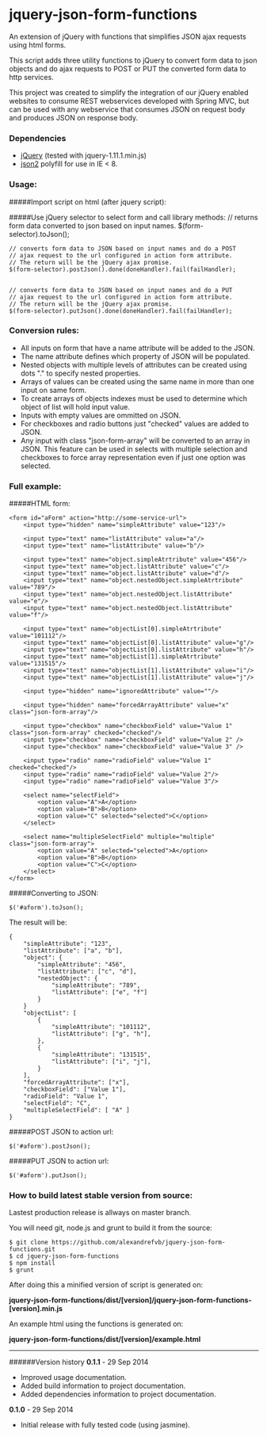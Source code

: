 jquery-json-form-functions
==========================

An extension of jQuery with functions that simplifies JSON ajax requests using html forms.

This script adds three utility functions to jQuery to convert form data to json objects and do ajax requests to POST or PUT the converted form data to http services.

This project was created to simplify the integration of our jQuery enabled websites to consume REST webservices developed with Spring MVC, but can be used with any webservice that consumes JSON on request body and produces JSON on response body.  

### Dependencies

- [jQuery](http://jquery.com/) (tested with jquery-1.11.1.min.js)
- [json2](https://github.com/douglascrockford/JSON-js) polyfill for use in IE < 8.
  
### Usage:

#####Import script on html (after jquery script):
	<script src="https://code.jquery.com/jquery-1.11.1.min.js"></script>
	<script src="jquery-json-form-functions-0.1.1.min.js"></script>

#####Use jQuery selector to select form and call library methods:
  	// returns form data converted to json based on input names.
	$(form-selector).toJson(); 

	// converts form data to JSON based on input names and do a POST  
	// ajax request to the url configured in action form attribute. 
	// The return will be the jQuery ajax promise.
	$(form-selector).postJson().done(doneHandler).fail(failHandler);
 

	// converts form data to JSON based on input names and do a PUT  
	// ajax request to the url configured in action form attribute. 
	// The return will be the jQuery ajax promise.
	$(form-selector).putJson().done(doneHandler).fail(failHandler);
  
### Conversion rules:

  - All inputs on form that have a name attribute will be added to the JSON.
  - The name attribute defines which property of JSON will be populated.
  - Nested objects with multiple levels of attributes can be created using dots "." to specify nested properties.
  - Arrays of values can be created using the same name in more than one input on same form.
  - To create arrays of objects indexes must be used to determine which object of list will hold input value.
  - Inputs with empty values are ommitted on JSON.
  - For checkboxes and radio buttons just "checked" values are added to JSON.
  - Any input with class "json-form-array" will be converted to an array in JSON. This feature can be used in selects with multiple selection and checkboxes to force array representation even if just one option was selected.
    

### Full example:

#####HTML form:

	<form id="aForm" action="http://some-service-url">   
    	<input type="hidden" name="simpleAttribute" value="123"/>

    	<input type="text" name="listAttribute" value="a"/>
    	<input type="text" name="listAttribute" value="b"/>
      
    	<input type="text" name="object.simpleAtrtribute" value="456"/>
    	<input type="text" name="object.listAttribute" value="c"/>
    	<input type="text" name="object.listAttribute" value="d"/>
    	<input type="text" name="object.nestedObject.simpleAtrtribute" value="789"/>  
    	<input type="text" name="object.nestedObject.listAttribute" value="e"/>
    	<input type="text" name="object.nestedObject.listAttribute" value="f"/>
	      
    	<input type="text" name="objectList[0].simpleAtrtribute" value="101112"/>
	    <input type="text" name="objectList[0].listAttribute" value="g"/>
	    <input type="text" name="objectList[0].listAttribute" value="h"/>
    	<input type="text" name="objectList[1].simpleAtrtribute" value="131515"/>
	    <input type="text" name="objectList[1].listAttribute" value="i"/>
    	<input type="text" name="objectList[1].listAttribute" value="j"/>

        <input type="hidden" name="ignoredAttribute" value=""/>

        <input type="hidden" name="forcedArrayAttribute" value="x" class="json-form-array"/>

        <input type="checkbox" name="checkboxField" value="Value 1" class="json-form-array" checked="checked"/> 
        <input type="checkbox" name="checkboxField" value="Value 2" /> 
        <input type="checkbox" name="checkboxField" value="Value 3" />
        
        <input type="radio" name="radioField" value="Value 1" checked="checked"/>
        <input type="radio" name="radioField" value="Value 2"/>
        <input type="radio" name="radioField" value="Value 3"/> 
        
        <select name="selectField">
            <option value="A">A</option>
            <option value="B">B</option>
            <option value="C" selected="selected">C</option>
        </select>
        
        <select name="multipleSelectField" multiple="multiple" class="json-form-array">
            <option value="A" selected="selected">A</option>
            <option value="B">B</option>
            <option value="C">C</option>
        </select>        
    </form>

#####Converting to JSON:
    
  	$('#aform').toJson(); 
  
The result will be:

  	{ 
  		"simpleAttribute": "123",
  		"listAttribute": ["a", "b"],
  		"object": {
  			"simpleAttribute": "456",
  			"listAttribute": ["c", "d"],
 			"nestedObject": {
  				"simpleAttribute": "789",
  				"listAttribute": ["e", "f"]
  			} 
  		}
  		"objectList": [
  			{
  				"simpleAttribute": "101112",
  				"listAttribute": ["g", "h"],
  			},  
  			{
  				"simpleAttribute": "131515",
  				"listAttribute": ["i", "j"],
  			}  
  		],
  		"forcedArrayAttribute": ["x"],
  		"checkboxField": ["Value 1"],
  		"radioField": "Value 1",
        "selectField": "C",
        "multipleSelectField": [ "A" ]   		
  	}
  
#####POST JSON to action url:
   
   	$('#aform').postJson();
   
#####PUT JSON to action url:
    
   	$('#aform').putJson();

### How to build latest stable version from source:

Lastest production release is allways on master branch.

You will need git, node.js and grunt to build it from the source:

	$ git clone https://github.com/alexandrefvb/jquery-json-form-functions.git
	$ cd jquery-json-form-functions
	$ npm install
	$ grunt

After doing this a minified version of script is generated on: 

**jquery-json-form-functions/dist/[version]/jquery-json-form-functions-[version].min.js**

An example html using the functions is generated on:

**jquery-json-form-functions/dist/[version]/example.html**


----
######Version history
**0.1.1** - 29 Sep 2014 

- Improved usage documentation.
- Added build information to project documentation.
- Added dependencies information to project documentation.
 
**0.1.0** - 29 Sep 2014 

- Initial release with fully tested code (using jasmine). 

